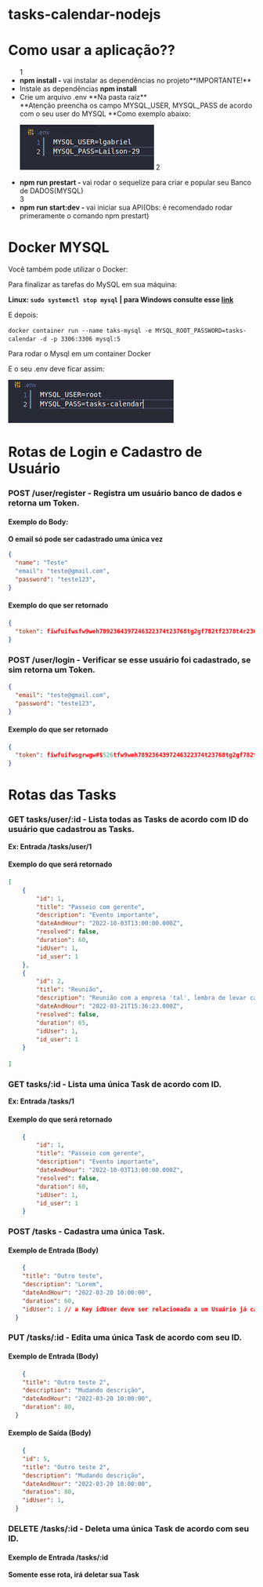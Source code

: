 # tasks-calendar-nodejs

# Como usar a aplicação??
<ul>
  1<li><strong>npm install - </strong>vai instalar as dependências no projeto**IMPORTANTE!**</li>
  <li>Instale as dependências <strong>npm install</strong></li>
  <li>Crie um arquivo .env **Na pasta raíz**</strong></li>
  **Atenção preencha os campo MYSQL_USER, MYSQL_PASS de acordo com o seu user do MYSQL
  **Como exemplo abaixo:
</ol>


![Exemplo](https://github.com/LailsonGabriel/tasks-calendar-nodejs/blob/main/Screenshot%20from%202022-03-18%2009-14-23.png)
  2<li><strong>npm run prestart - </strong> vai rodar o sequelize para criar e popular seu Banco de DADOS(MYSQL)</li>
  3<li><strong>npm run start:dev - </strong> vai iniciar sua API(Obs: é recomendado rodar primeramente o comando npm prestart)</li>
</ul>

# Docker MYSQL

Você também pode utilizar o Docker:

<p>Para finalizar as tarefas do MySQL em sua máquina:</p>
<strong>Linux: <code>sudo systemctl stop mysql</code> | para Windows consulte esse <a href="https://admininfo.info/iniciar-detener-o-reiniciar-servicio-mysql-en-linux">link</a></strong>
<p>E depois:</p>
<code>docker container run --name taks-mysql -e MYSQL_ROOT_PASSWORD=tasks-calendar -d -p 3306:3306 mysql:5</code>
<p>Para rodar o Mysql em um container Docker</p>

<p>E o seu .env deve ficar assim:</p>

![Exemplo](https://github.com/LailsonGabriel/tasks-calendar-nodejs/blob/main/Screenshot%20from%202022-03-18%2009-17-54.png)

# Rotas de Login e Cadastro de Usuário

<h3><strong>POST</strong> /user/register - Registra um usuário banco de dados e retorna um Token.</h3>

<h4>Exemplo do Body:</h4>
<strong>O email só pode ser cadastrado uma única vez</strong>

```json
{
  "name": "Teste"
  "email": "teste@gmail.com",
  "password": "teste123",
}
```
<h4>Exemplo do que ser retornado</h4>

```json
{
  "token": fiwfuifwsfw9weh7892364397246322374t23768tg2gf782tf2378t4r236784t27893rg9823gr9723
}
```

<h3><strong>POST</strong> /user/login - Verificar se esse usuário foi cadastrado, se sim retorna um Token.</h3>

```json
{
  "email": "teste@gmail.com",
  "password": "teste123",
}
```
<h4>Exemplo do que ser retornado</h4>

```json
{
  "token": fiwfuifwsgrwgw#$526tfw9weh7892364397246322374t23768tg2gf782tf2378t4r236784t27893rg9823gr9723
}
```

# Rotas das Tasks

<h3><strong>GET</strong> tasks/user/:id - Lista todas as Tasks de acordo com ID do usuário que cadastrou as Tasks.</h3>
<strong>Ex: Entrada /tasks/user/1</strong>

<h4>Exemplo do que será retornado</h4>

```json
[
    {
        "id": 1,
        "title": "Passeio com gerente",
        "description": "Evento importante",
        "dateAndHour": "2022-10-03T13:00:00.000Z",
        "resolved": false,
        "duration": 60,
        "idUser": 1,
        "id_user": 1
    },
    {
        "id": 2,
        "title": "Reunião",
        "description": "Reunião com a empresa 'tal', lembra de levar caderno",
        "dateAndHour": "2022-03-21T15:36:23.000Z",
        "resolved": false,
        "duration": 65,
        "idUser": 1,
        "id_user": 1
    }
  
]
```

<h3><strong>GET</strong> tasks/:id - Lista uma única Task de acordo com ID.</h3>

<strong>Ex: Entrada /tasks/1 </strong>

<h4>Exemplo do que será retornado</h4>

```json
    {
        "id": 1,
        "title": "Passeio com gerente",
        "description": "Evento importante",
        "dateAndHour": "2022-10-03T13:00:00.000Z",
        "resolved": false,
        "duration": 60,
        "idUser": 1,
        "id_user": 1
    }
```

<h3><strong>POST</strong> /tasks - Cadastra uma única Task.</h3>

<h4>Exemplo de Entrada (Body)</h4>
 
```json
    {
    "title": "Outro teste",
    "description": "Lorem",
    "dateAndHour": "2022-03-20 10:00:00",
    "duration": 60,
    "idUser": 1 // a Key idUser deve ser relacionada a um Usuário já cadastrado
  }
```

<h3><strong>PUT</strong> /tasks/:id - Edita uma única Task de acordo com seu ID.</h3>

<h4>Exemplo de Entrada (Body)</h4>
 
```json
    {
    "title": "Outro teste 2",
    "description": "Mudando descrição",
    "dateAndHour": "2022-03-20 10:00:00",
    "duration": 80,
  }
```

<h4>Exemplo de Saída (Body)</h4>
 
```json
    {
    "id": 5,
    "title": "Outro teste 2",
    "description": "Mudando descrição",
    "dateAndHour": "2022-03-20 10:00:00",
    "duration": 80,
    "idUser": 1,
  }
```

<h3><strong>DELETE</strong> /tasks/:id - Deleta uma única Task de acordo com seu ID.</h3>

<h4>Exemplo de Entrada /tasks/:id</h4>
<strong>Somente esse rota, irá deletar sua Task</strong>




